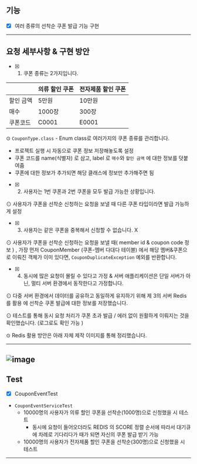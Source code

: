 ## 기능

- [X]  여러 종류의 선착순 쿠폰 발급 기능 구현

---

## 요청 세부사항 & 구현 방안

- [X]  1) 쿠폰 종류는 2가지입니다.

|  |  의류 할인 쿠폰 | 전자제품 할인 쿠폰 |
| --- | --- | --- |
| 할인 금액 | 5만원 | 10만원 |
| 매수 | 1000장 | 300장 |
| 쿠폰코드 | C0001 | E0001 |

⊙ `CouponType.class` - Enum class로 여러가지의 쿠폰 종류를 관리합니다.

- 프로젝트 실행 시 자동으로 쿠폰 정보 저장해놓도록 설정
- 쿠폰 코드를 name(식별자) 로 삼고, label 로 `매수`와 `할인 금액` 에 대한 정보를 덧붙여줌
- 쿠폰에 대한 정보가 추가되면  해당 클래스에 정보만 추가해주면 됨

- [X]  2) 사용자는 1번 쿠폰과 2번 쿠폰을 모두 발급 가능한 상황입니다. 

⊙ 사용자가 쿠폰을 선착순 신청하는 요청을 보낼 때 다른 쿠폰 타입이라면 발급 가능하게 설정

- [X]  3) 사용자는 같은 쿠폰을 중복해서 신청할 수 없습니다. X

⊙ 사용자가 쿠폰을 선착순 신청하는 요청을 보낼 때( member id & coupon code 정보 )  ,
가장 먼저 CouponMember (쿠폰-멤버 다대다 테이블) 에서 해당 멤버&쿠폰으로 이뤄진 객체가 이미 있다면,
`CouponDuplicateException` 예외를 반환합니다.

- [X]  4)  동시에 많은 요청이 몰릴 수 있다고 가정 & 서버 애플리케이션은 단일 서버가 아닌, 멀티 서버 환경에서 동작한다고 가정합니다.

⊙ 다중 서버 환경에서 데이터를 공유하고 동일하게 유지하기 위해 제 3의 서버 Redis를 활용 에 선착순 쿠폰 발급에 대한 정보를 저장했습니다.

⊙ 테스트를 통해 동시 요청 처리가 쿠폰 초과 발급 / 에러 없이  원활하게 이뤄지는 것을 확인했습니다. (로그로도 확인 가능 )

⊙ Redis 활용 방안은 아래 자체 제작 이미지를 통해 정리했습니다.

---

![image](https://user-images.githubusercontent.com/76711238/206889554-adf747e8-7021-44a8-bac5-990b89677c08.png)
---

## Test

- [X]  CouponEventTest
- `CouponEventServiceTest`
    - 10000명의 사용자가 의류 할인 쿠폰을 선착순(1000명)으로 신청했을 시 테스트
        - 동시에 요청이 들어오더라도 REDIS 의 SCORE 정렬 순서에 따라서 대기큐에 차례로 기다리다가 때가 되면 자신의 쿠폰 발급 받기 가능
    - 10000명의 사용자가 전자제품 할인 쿠폰을 선착순(300명)으로 신청했을 시 테스트

---
